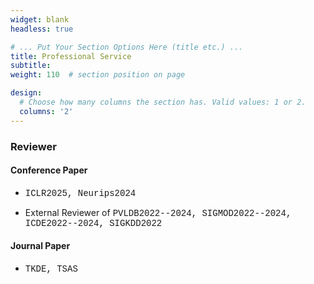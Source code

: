 ```yaml
---
widget: blank
headless: true

# ... Put Your Section Options Here (title etc.) ...
title: Professional Service
subtitle:
weight: 110  # section position on page

design:
  # Choose how many columns the section has. Valid values: 1 or 2.
  columns: '2'
---
```


### Reviewer

#### Conference Paper

* <span style="font-family: 'Courier', monospace;"> ICLR2025, Neurips2024 </span>

* External Reviewer of <span style="font-family: 'Courier', monospace;"> PVLDB2022--2024, SIGMOD2022--2024, ICDE2022--2024, SIGKDD2022 </span>

#### Journal Paper
* <span style="font-family: 'Courier', monospace;"> TKDE, TSAS </span>

